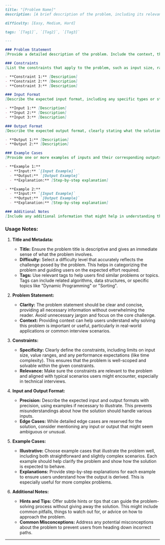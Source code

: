 ```markdown
---
title: "[Problem Name]"
description: [A brief description of the problem, including its relevance and importance.]

difficulty: [Easy, Medium, Hard]

tags: `[Tag1]`, `[Tag2]`, `[Tag3]`

---

### Problem Statement
[Provide a detailed description of the problem. Include the context, the specific challenge to be solved, and any important definitions or explanations that are necessary to understand the problem.]

### Constraints
[List the constraints that apply to the problem, such as input size, range of values, time complexity limits, etc.]

- **Constraint 1:** [Description]
- **Constraint 2:** [Description]
- **Constraint 3:** [Description]

### Input Format
[Describe the expected input format, including any specific types or structures. This section can also include edge cases that should be considered.]

- **Input 1:** [Description]
- **Input 2:** [Description]
- **Input 3:** [Description]

### Output Format
[Describe the expected output format, clearly stating what the solution should return.]

- **Output 1:** [Description]
- **Output 2:** [Description]

### Example Cases
[Provide one or more examples of inputs and their corresponding outputs. Include an explanation of how the output is derived from the input.]

- **Example 1:**
  - **Input:** `[Input Example]`
  - **Output:** `[Output Example]`
  - **Explanation:** [Step-by-step explanation]

- **Example 2:**
  - **Input:** `[Input Example]`
  - **Output:** `[Output Example]`
  - **Explanation:** [Step-by-step explanation]

### Additional Notes
[Include any additional information that might help in understanding the problem, such as potential pitfalls, hints, or common misconceptions. This section can also guide how to approach the problem.]

```

### **Usage Notes:**

1. **Title and Metadata:**
   - **Title:** Ensure the problem title is descriptive and gives an immediate sense of what the problem involves.
   - **Difficulty:** Select a difficulty level that accurately reflects the challenge posed by the problem. This helps in categorizing the problem and guiding users on the expected effort required.
   - **Tags:** Use relevant tags to help users find similar problems or topics. Tags can include related algorithms, data structures, or specific topics like "Dynamic Programming" or "Sorting".

2. **Problem Statement:**
   - **Clarity:** The problem statement should be clear and concise, providing all necessary information without overwhelming the reader. Avoid unnecessary jargon and focus on the core challenge.
   - **Context:** Providing context can help users understand why solving this problem is important or useful, particularly in real-world applications or common interview scenarios.

3. **Constraints:**
   - **Specificity:** Clearly define the constraints, including limits on input size, value ranges, and any performance expectations (like time complexity). This ensures that the problem is well-scoped and solvable within the given constraints.
   - **Relevance:** Make sure the constraints are relevant to the problem and aligned with typical scenarios users might encounter, especially in technical interviews.

4. **Input and Output Format:**
   - **Precision:** Describe the expected input and output formats with precision, using examples if necessary to illustrate. This prevents misunderstandings about how the solution should handle various inputs.
   - **Edge Cases:** While detailed edge cases are reserved for the solution, consider mentioning any input or output that might seem ambiguous or unusual.

5. **Example Cases:**
   - **Illustrative:** Choose example cases that illustrate the problem well, including both straightforward and slightly complex scenarios. Each example should help clarify the problem and show how the solution is expected to behave.
   - **Explanations:** Provide step-by-step explanations for each example to ensure users understand how the output is derived. This is especially useful for more complex problems.

6. **Additional Notes:**
   - **Hints and Tips:** Offer subtle hints or tips that can guide the problem-solving process without giving away the solution. This might include common pitfalls, things to watch out for, or advice on how to approach the problem.
   - **Common Misconceptions:** Address any potential misconceptions about the problem to prevent users from heading down incorrect paths.

---
